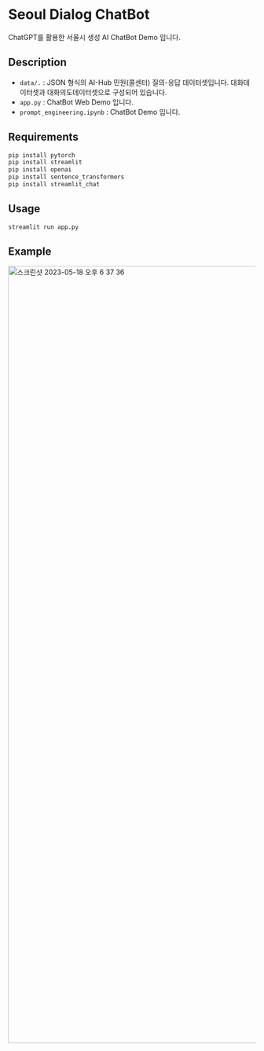 # Seoul Dialog ChatBot
ChatGPT를 활용한 서울시 생성 AI ChatBot Demo 입니다.

## Description
- `data/.` : JSON 형식의 AI-Hub 민원(콜센터) 질의-응답 데이터셋입니다. 대화데이터셋과 대화의도데이터셋으로 구성되어 있습니다.
- `app.py` : ChatBot Web Demo 입니다.
- `prompt_engineering.ipynb` : ChatBot Demo 입니다.

## Requirements
```python
pip install pytorch
pip install streamlit
pip install openai
pip install sentence_transformers
pip install streamlit_chat
```

## Usage

```python
streamlit run app.py
```

## Example
<img width="1582" alt="스크린샷 2023-05-18 오후 6 37 36" src="https://github.com/ssuminan/seoul_dialog_chatbot/assets/109983468/bfcad4eb-62b9-4fde-aba0-bcccb9ee0f7b">

